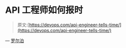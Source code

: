 # API 工程师如何报时

> 原文:[https://devops.com/api-engineer-tells-time/](https://devops.com/api-engineer-tells-time/)

— [罗尔泊](https://devops.com/author/breselman/)